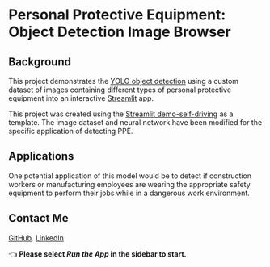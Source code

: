 # Personal Protective Equipment: Object Detection Image Browser

## Background

This project demonstrates the [YOLO object detection](https://pjreddie.com/darknet/yolo) using a custom dataset of images containing different types of personal protective equipment into an interactive [Streamlit](https://streamlit.io) app.

This project was created using the [Streamlit demo-self-driving](https://github.com/streamlit/demo-self-driving) as a template. The image dataset and neural network have been modified for the specific application of detecting PPE.

## Applications

One potential application of this model would be to detect if construction workers or manufacturing employees are wearing the appropriate safety equipment to perform their jobs while in a dangerous work environment.

## Contact Me

[GitHub](https://github.com/ejnunn/).
[LinkedIn](https://linkedin.com/eric-j-nunn/)

👈 **Please select _Run the App_ in the sidebar to start.**